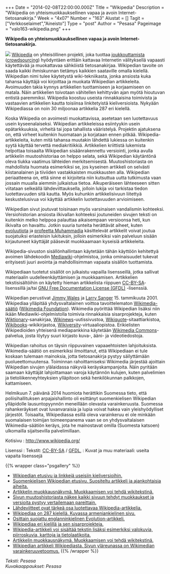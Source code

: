 +++
Date = "2014-02-08T22:00:00.000Z"
Title = "Wikipedia"
Description = "Wikipedia on yhteismuokkauksellinen vapaa ja avoin Internet-tietosanakirja."
Week = "4x07"
Number = "163"
Alustat = []
Tagit = ["Verkkoselaimet","Aineisto"]
Type = "post"
Author = "Pesasa"
Pageimage = "valo163-wikipedia.png"
+++


**Wikipedia on yhteismuokkauksellinen vapaa ja avoin
Internet-tietosanakirja.**

![ ](/images/valo163-wikipedia.png "fig:valo163-wikipedia.png")
[Wikipedia](http://www.wikipedia.org/) on yhteisöllinen projekti, joka
tuottaa [joukkouttamista](http://fi.wikipedia.org/wiki/Joukkouttaminen)
([crowdsourcing](http://en.wikipedia.org/wiki/Crowdsourcing)) hyödyntäen
erittäin kattavaa Internetin välityksellä vapaasti käytettävää ja
muokattavaa sähköistä tietosanakirjaa. Wikipedian tavoite on saada
kaikki ihmiskunnan tietämys kaikkien saataville omalla kielellä.
Wikipedian nimi tulee käytetystä wiki-tekniikasta, jonka ansiosta kuka
tahansa käyttäjä voi kirjoittaa ja muokata Wikipedian artikkeleita.
Avoimuuden takia kynnys artikkelien tuottamiseen ja korjaamiseen on
matala. Näin artikkelien toivotaan vähitellen kehittyvän ajan myötä
hioutuvan entistä paremmiksi. Wikipedia koostuu useista rinnakkaisina
toimivista ja vastaavien artikkelien kautta toisiinsa linkitetyistä
kieliversioista. Nykyään Wikipediassa on noin 30 miljoonaa artikkelia
287 eri kielellä.

Koska Wikipedia on avoimesti muokattavissa, asetetaan sen luotettavuus
usein kyseenalaiseksi. Wikipedian artikkeleissa esiintyykin usein
epätarkkuuksia, virheitä tai jopa tahallista vääristelyä. Projektin
ajatuksena on, että virheet kuitenkin huomataan ja korjataan ennen
pitkää. Wikipedia-artikkeleita, kuten mitä tahansa muutakin lähdettä
lukiessa on kuitenkin syytä käyttää tervettä mediakritiikkiä.
Artikkelien kriittistä lukemista helpottaa toisaalta Wikipedian
sisäänrakennettu versiointi, jonka avulla artikkelin muutoshistoriaa on
helppo selata, sekä Wikipedian käytäntönä oleva tiukka vaatimus
lähteiden merkitsemisestä. Muutoshistoriasta on mahdollista huomata
esimerkiksi se, jos kyseinen artikkeli on selvästi kiistanalainen ja
tiiviiden vastakkaisten muokkausten alla. Wikipedian periaatteena on,
että sinne ei kirjoiteta niin kutsuttua uutta tutkimusta vaan jossain
muualla aiemmin julkaistua tietoa. Alkuperäiseen lähteeseen sitten
viitataan selkeällä lähdeviittauksella, jolloin lukija voi tarkistaa
tiedon luotettavuuden sitä kautta. Myös kuhunkin artikkelisivuun
liitettyä keskustelusivua voi käyttää artikkelin luotettavuuden
arvioimiseen.

Wikipedian sivut joutuvat toisinaan myös varsinaisen vandalismin
kohteeksi. Versiohistorian ansiosta ilkivallan kohteeksi joutuneiden
sivujen teksti on kuitenkin melko helppoa palauttaa aikaisempaan
versioonsa heti, kun ilkivalta on havaittu. Jotkin suuria tunteita
herättävät aiheet, kuten
[evoluutiota](http://en.wikipedia.org/wiki/Evolution) ja [profeetta
Muhammadia](http://en.wikipedia.org/wiki/Muhammad) käsittelevät
artikkelit voivat joutua suojatuiksi eriasteisin lukituksin, jolloin
esimerkiksi vain palveluun sisään kirjautuneet käyttäjät pääsevät
muokkaamaan kyseisiä artikkeleita.

Wikipedia-sivuston sisällönhallintaan käytetään tähän käyttöön
kehitettyä avoimen lähdekoodin
[Mediawiki](Mediawiki)-ohjelmistoa, jonka ominaisuudet
tukevat erityisesti juuri avointa ja mahdollisimman vapaata sisällön
tuottamista.

Wikipediaan tuotetut sisällöt on julkaistu vapailla lisensseillä, jotka
sallivat materiaalin uudelleenkäyttämisen ja muokkaamisen. Artikkelien
tekstisisältöihin on käytetty hieman artikkelista riippuen
[CC-BY-SA](http://en.wikipedia.org/wiki/Wikipedia:Text_of_Creative_Commons_Attribution-ShareAlike_3.0_Unported_License)-lisenssillä
ja/tai [GNU Free Documentation License
(GFDL)](http://en.wikipedia.org/wiki/Wikipedia:Text_of_the_GNU_Free_Documentation_License)
-lisenssiä.

Wikipedian perustivat [Jimmy
Wales](http://en.wikipedia.org/wiki/Jimmy_Wales) ja [Larry
Sanger](http://en.wikipedia.org/wiki/Larry_Sanger) 15. tammikuuta 2001.
Wikipediaa ylläpitää yhdysvaltalainen voittoa tavoittelematon
[Wikimedia-säätiö](http://fi.wikipedia.org/wiki/Wikimedia) ([Wikimedia
Foundation](http://en.wikipedia.org/wiki/Wikimedia_Foundation)).
Wikimedia pyörittää Wikipedian lisäksi niin ikään
Mediawiki-ohjelmistolla toimivia rinnakkaisia sisarprojekteja, kuten
[Wiktionary](http://www.wiktionary.org/)-sanakirjaa,
[Wikinews](http://www.wikinews.org/)-uutissivustoa,
[Wikiquote](http://www.wikiquote.org/)-sitaattiarkistoa,
[Wikibooks](http://www.wikibooks.org/)-wikikirjastoa,
[Wikiversity](http://www.wikiversity.org/)-virtuaaliopistoa.
Erikielisten Wikipedioiden yhteisenä mediapankkina käytetään [Wikimedia
Commons](Wikimedia_Commons "wikilink")-palvelua, josta löytyy suuri
kirjasto kuva-, ääni- ja videotiedostoja.

Wikipedian rahoitus on täysin riippuvainen vapaaehtoisten
lahjoituksista. Wikimedia-säätiö on esimerkiksi ilmoittanut, että
Wikipediaan ei tule koskaan tulemaan mainoksia, jotta tietosanakirja
pystyy säilyttämään puolueettomuutensa. Toiminnan rahoittamiseksi
Wikimedia järjestää ajoittain Wikipedian sivujen ylälaidassa näkyviä
keräyskampanjoita. Näin pyritään saamaan käyttäjät lahjoittamaan varoja
käytännön kulujen, kuten palvelimien ja tietoliikenneyhteyksien
ylläpitoon sekä henkilökunnan palkkojen, kattamiseen.

Helmikuun 7. päivänä 2014 huomiota herättikin Suomessa tieto, että
poliisihallituksen arpajaishallinto oli esittänyt suomenkielisen
Wikipedian ylläpidolle lausuntopyynnön meneillään olevasta
varainkeruusta. Suomessa rahankeräykset ovat luvanvaraisia ja lupia
voivat hakea vain yleishyödylliset järjestöt. Toisaalta, Wikipediassa
esillä oleva varainkeruu ei ole minkään suomalaisen toimijan
toimeenpanema vaan se on yhdysvaltalaisen Wikimedia-säätiön keräys, jota
he mainostavat omilla (Suomesta katsoen) ulkomailla sijaitsevilla
palvelimillaan.

Kotisivu
:   <http://www.wikipedia.org/>

Lisenssi
:   Tekstit:
    [CC-BY-SA](http://en.wikipedia.org/wiki/Wikipedia:Text_of_Creative_Commons_Attribution-ShareAlike_3.0_Unported_License)
    /
    [GFDL](http://en.wikipedia.org/wiki/Wikipedia:Text_of_the_GNU_Free_Documentation_License),
:   Kuvat ja muu materiaali: useita vapaita lisenssejä

{{% wrapper class="psgallery" %}}
-   [Wikipedian etusivu ja linkkejä useisiin
    kieliversioihin.](/images/wikipedia-1.jpg)
-   [Suomenkielisen Wikipedian etusivu. Suositeltu artikkeli ja
    ajankohtaisia aiheita.](/images/wikipedia-2.jpg)
-   [Artikkelin muokkausnäkymä. Muokkaamisen voi tehdä
    wikitekstinä.](/images/wikipedia-3.jpg)
-   [Sivun muutoshistoriasta näkee kaikki sivuun tehdyt muokkaukset ja
    versioita pystyy vertailemaan pareittain.](/images/wikipedia-4.jpg)
-   [Lähdeviitteet ovat tärkeä osa luotettavaa
    Wikipedia-artikkelia.](/images/wikipedia-5.jpg)
-   [Wikipediaa on 287 kielellä. Kuvassa armeniankielinen
    sivu.](/images/wikipedia-6.jpg)
-   [Osittain suojattu englanninkielinen
    Evolution-artikkeli.](/images/wikipedia-7.jpg)
-   [Wikipediaa eri kielillä ja sen
    sisarprojekteja.](/images/wikipedia-8.jpg)
-   [Wikipedia-artikkeli voi sisältää tekstin lisäksi esimerkiksi
    valokuvia, piirroskuvia, karttoja ja
    tietolaatikoita.](/images/wikipedia-9.jpg)
-   [Artikkelin muokkausnäkymä. Muokkaamisen voi tehdä
    wikitekstinä.](/images/wikipedia-10.jpg)
-   [Wikipedian artikkeli Wikipediasta. Sivun yläreunassa on Wikimedian
    varainkeruuvetoomus.](/images/wikipedia-11.jpg)
{{% /wrapper %}}

*Teksti: Pesasa* <br />
*Kuvakaappaukset: Pesasa*


